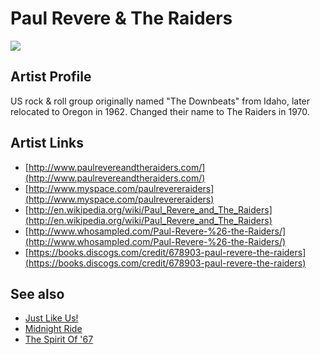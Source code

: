 # Paul Revere & The Raiders

![](../../asssets/artists/Paul_Revere_and_The_Raiders.png)

## Artist Profile

US rock & roll group originally named "The Downbeats" from Idaho, later relocated to Oregon in 1962.
Changed their name to The Raiders in 1970.

## Artist Links

- [http://www.paulrevereandtheraiders.com/](http://www.paulrevereandtheraiders.com/)
- [http://www.myspace.com/paulrevereraiders](http://www.myspace.com/paulrevereraiders)
- [http://en.wikipedia.org/wiki/Paul_Revere_and_The_Raiders](http://en.wikipedia.org/wiki/Paul_Revere_and_The_Raiders)
- [http://www.whosampled.com/Paul-Revere-%26-the-Raiders/](http://www.whosampled.com/Paul-Revere-%26-the-Raiders/)
- [https://books.discogs.com/credit/678903-paul-revere-the-raiders](https://books.discogs.com/credit/678903-paul-revere-the-raiders)


## See also

- [Just Like Us!](Paul_Revere_and_The_Raiders-Just_Like_Us!.md)
- [Midnight Ride](Paul_Revere_and_The_Raiders-Midnight_Ride.md)
- [The Spirit Of '67](Paul_Revere_and_The_Raiders-The_Spirit_Of_67.md)
